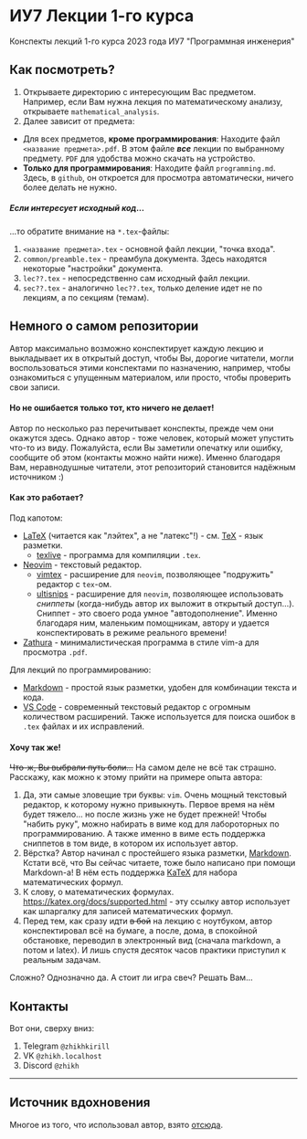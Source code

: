 # ИУ7 Лекции 1-го курса

Конспекты лекций 1-го курса 2023 года ИУ7 "Программная инженерия"

## Как посмотреть?

1. Открываете директорию с интересующим Вас предметом. Например, если Вам нужна лекция по математическому анализу, открываете `mathematical_analysis`.
2. Далее зависит от предмета:
  - Для всех предметов, **кроме программирования**:
Находите файл `<название предмета>.pdf`.
В этом файле ***все*** лекции по выбранному предмету.
`PDF` для удобства можно скачать на устройство.
  - **Только для программирования**:
Находите файл `programming.md`. 
Здесь, в `github`, он откроется для просмотра автоматически, ничего более делать не нужно. 

##### Если интересует исходный код...

...то обратите внимание на `*.tex`-файлы:
1. `<название предмета>.tex` - основной файл лекции, "точка входа".
2. `common/preamble.tex` - преамбула документа. Здесь находятся некоторые "настройки" документа.
3. `lec??.tex` - непосредственно сам исходный файл лекции.
4. `sec??.tex` - аналогично `lec??.tex`, только деление идет не по лекциям, а по секциям (темам).

## Немного о самом репозитории

Автор максимально возможно конспектирует каждую лекцию и выкладывает их в открытый доступ, чтобы Вы, дорогие читатели, могли воспользоваться этими конспектами по назначению, например, чтобы ознакомиться с упущенным материалом, или просто, чтобы проверить свои записи.

#### Но не ошибается только тот, кто ничего не делает!

Автор по несколько раз перечитывает конспекты, прежде чем они окажутся здесь. 
Однако автор - тоже человек, который может упустить что-то из виду. 
Пожалуйста, если Вы заметили опечатку или ошибку, сообщите об этом (контакты можно найти ниже). 
Именно благодаря Вам, неравнодушные читатели, этот репозиторий становится надёжным источником :)

#### Как это работает?

Под капотом: 
- [LaTeX](https://ru.wikipedia.org/wiki/LaTeX) (читается как "лэйтех", а не "латекс"!) - см. [TeX](https://ru.wikipedia.org/wiki/TeX) - язык разметки.
  - [texlive](https://tug.org/texlive/) - программа для компиляции `.tex`.
- [Neovim](https://neovim.io/) - текстовый редактор.
  - [vimtex](https://github.com/lervag/vimtex) - расширение для `neovim`, позволяющее "подружить" редактор с `tex`-ом.
  - [ultisnips](https://github.com/SirVer/ultisnips) - расширение для `neovim`, позволяющее использовать _сниппеты_ (когда-нибудь автор их выложит в открытый доступ...). Сниппет - это своего рода умное "автодополнение". Именно благодаря ним, маленьким помощникам, автору и удается конспектировать в режиме реального времени!
- [Zathura](https://pwmt.org/projects/zathura/) - минималистическая программа в стиле vim-a для просмотра `.pdf`.

Для лекций по программированию:
- [Markdown](https://www.markdownguide.org/) - простой язык разметки, удобен для комбинации текста и кода.
- [VS Code](https://code.visualstudio.com/) - современный текстовый редактор с огромным количеством расширений. Также используется для поиска ошибок в `.tex` файлах и их исправлений.

#### Хочу так же!

~~Что-ж, Вы выбрали путь боли...~~ На самом деле не всё так страшно. Расскажу, как можно к этому прийти на примере опыта автора:
1. Да, эти самые зловещие три буквы: `vim`. Очень мощный текстовый редактор, к которому нужно привыкнуть. Первое время на нём будет тяжело... но после жизнь уже не будет прежней! Чтобы "набить руку", можно набирать в виме код для лабороторных по программированию. А также именно в виме есть поддержка сниппетов в том виде, в котором их использует автор.
2. Вёрстка? Автор начинал с простейшего языка разметки, [Markdown](https://www.markdownguide.org/). Кстати всё, что Вы сейчас читаете, тоже было написано при помощи Markdown-a! В нём есть поддержка [KaTeX](https://katex.org/docs/supported.html) для набора математических формул.
3. К слову, о математических формулах. https://katex.org/docs/supported.html - эту ссылку автор использует как шпаргалку для записей математических формул.
4. Перед тем, как сразу идти ~~в бой~~ на лекцию с ноутбуком, автор конспектировал всё на бумаге, а после, дома, в спокойной обстановке, переводил в электронный вид (сначала markdown, а потом и latex). И лишь спустя десяток часов практики приступил к реальным задачам.

Сложно? Однозначно да. А стоит ли игра свеч? Решать Вам...

## Контакты

Вот они, сверху вниз:
1. Telegram `@zhikhkirill`
2. VK `@zhikh.localhost`
3. Discord `@zhikh`

--- 

## Источник вдохновения

Многое из того, что использовал автор, взято [отсюда](https://github.com/gillescastel).

